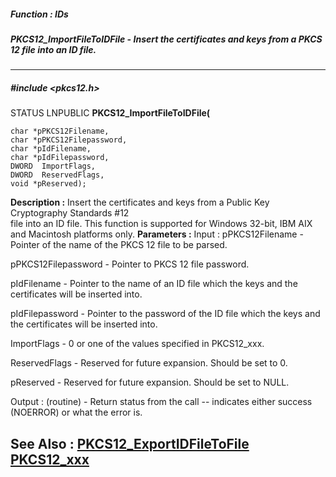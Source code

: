 ##### Function : IDs
##### PKCS12_ImportFileToIDFile - Insert the certificates and keys from a PKCS 12 file into an ID file.
---
##### #include <pkcs12.h>
STATUS LNPUBLIC **PKCS12_ImportFileToIDFile(**

	char *pPKCS12Filename,
	char *pPKCS12Filepassword,
	char *pIdFilename,
	char *pIdFilepassword,
	DWORD  ImportFlags,
	DWORD  ReservedFlags,
	void *pReserved);
**Description :**
Insert the certificates and keys from a Public Key Cryptography Standards #12  
file into an ID file.  This function is supported for Windows 32-bit, IBM AIX 
and Macintosh platforms only. 
**Parameters :**
Input :
pPKCS12Filename  -  Pointer of the name of the PKCS 12 file to be parsed.

pPKCS12Filepassword  -  Pointer to PKCS 12 file password.

pIdFilename  -  Pointer to the name of an ID file which the keys and the certificates will be inserted into.

pIdFilepassword  -  Pointer to the password of the ID file which the keys and the certificates will be inserted into.

ImportFlags  -  0 or one of the values specified in PKCS12_xxx.

ReservedFlags  -  Reserved for future expansion.  Should be set to 0.

pReserved  -  Reserved for future expansion.  Should be set to NULL.

Output :
(routine)  -  Return status from the call -- indicates either success (NOERROR) or what the error is.


**See Also :**
[PKCS12_ExportIDFileToFile](D:/md_files/PKCS12_ExportIDFileToFile.md)
[PKCS12_xxx](D:/md_files/PKCS12_xxx.md)
---
